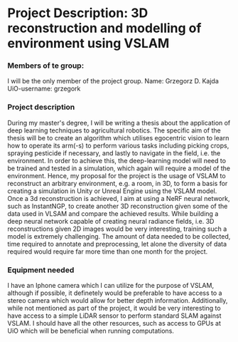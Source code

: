 # Project Description: 3D reconstruction and modelling of environment using VSLAM 

### Members of te group: 
I will be the only member of the project group.
Name: Grzegorz D. Kajda
UiO-username: grzegork

### Project description
During my master's degree, I will be writing a thesis about the application of deep learning techniques to agricultural robotics. The specific aim of the thesis will be to create an algorithm which utilises egocentric vision to learn how to operate its arm(-s) to perform various tasks including picking crops, spraying pesticide if necessary, and lastly to navigate in the field, i.e. the environment. In order to achieve this, the deep-learning model will need to be trained and tested in a simulation, which again will require a model of the environment. Hence, my proposal for the project is the usage of VSLAM to reconstruct an arbitrary environment, e.g. a room, in 3D, to form a basis for creating a simulation in Unity or Unreal Engine using the VSLAM model. Once a 3d reconstruction is achieved, I aim at using a NeRF neural network, such as InstantNGP, to create another 3D reconstruction given some of the data used in VLSAM and compare the achieved results. While building a deep neural network capable of creating neural radiance fields, i.e. 3D reconstructions given 2D images would be very interesting, training such a model is extremely challenging. The amount of data needed to be collected, time required to annotate and preprocessing, let alone the diversity of data required would require far more time than one month for the project.

### Equipment needed
I have an Iphone camera which I can utilize for the purpose of VSLAM, although if possible, it definetely would be preferable to have access to a stereo camera which would allow for better depth information. Additionally, while not mentioned as part of the project, it would be very interesting to have access to a simple LiDAR sensor to perform standard SLAM against VSLAM. I should have all the other resources, such as access to GPUs at UiO which will be beneficial when running computations.

 

